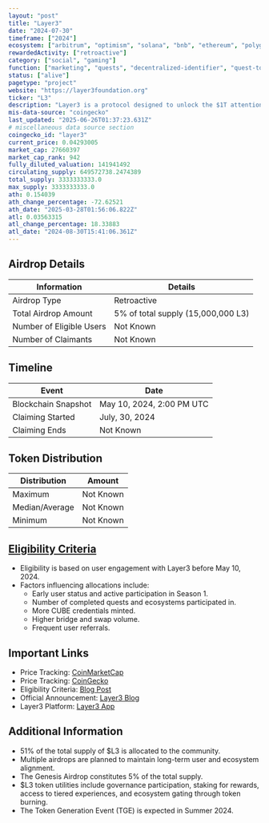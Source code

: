 ```yaml
---
layout: "post"
title: "Layer3"
date: "2024-07-30"
timeframe: ["2024"]
ecosystem: ["arbitrum", "optimism", "solana", "bnb", "ethereum", "polygon"]
rewardedActivity: ["retroactive"]
category: ["social", "gaming"]
function: ["marketing", "quests", "decentralized-identifier", "quest-to-earn"]
status: ["alive"]
pagetype: "project"
website: "https://layer3foundation.org"
ticker: "L3"
description: "Layer3 is a protocol designed to unlock the $1T attention economy by creating a liquid market for attention. It operates across EVM, Solana, and Cosmos, facilitating decentralized identity and incentives infrastructure."
mis-data-source: "coingecko"
last_updated: "2025-06-26T01:37:23.631Z"
# miscellaneous data source section
coingecko_id: "layer3"
current_price: 0.04293005
market_cap: 27660397
market_cap_rank: 942
fully_diluted_valuation: 141941492
circulating_supply: 649572738.2474389
total_supply: 3333333333.0
max_supply: 3333333333.0
ath: 0.154039
ath_change_percentage: -72.62521
ath_date: "2025-03-28T01:56:06.822Z"
atl: 0.03563315
atl_change_percentage: 18.33883
atl_date: "2024-08-30T15:41:06.361Z"
---
```


## Airdrop Details

| Information              | Details                            |
| ------------------------ | ---------------------------------- |
| Airdrop Type             | Retroactive                        |
| Total Airdrop Amount     | 5% of total supply (15,000,000 L3) |
| Number of Eligible Users | Not Known                          |
| Number of Claimants      | Not Known                          |

## Timeline

| Event               | Date                      |
| ------------------- | ------------------------- |
| Blockchain Snapshot | May 10, 2024, 2:00 PM UTC |
| Claiming Started    | July, 30, 2024            |
| Claiming Ends       | Not Known                 |

## Token Distribution

| Distribution   | Amount    |
| -------------- | --------- |
| Maximum        | Not Known |
| Median/Average | Not Known |
| Minimum        | Not Known |

## [Eligibility Criteria](https://layer3foundation.org/blog/introducing-l3)

- Eligibility is based on user engagement with Layer3 before May 10, 2024.
- Factors influencing allocations include:
  - Early user status and active participation in Season 1.
  - Number of completed quests and ecosystems participated in.
  - More CUBE credentials minted.
  - Higher bridge and swap volume.
  - Frequent user referrals.

## Important Links

- Price Tracking: [CoinMarketCap](https://coinmarketcap.com/currencies/layer3)
- Price Tracking: [CoinGecko](https://www.coingecko.com/en/coins/layer3)
- Eligibility Criteria: [Blog Post](https://layer3foundation.org/blog/introducing-l3)
- Official Announcement: [Layer3 Blog](https://layer3foundation.org/blog/introducing-l3)
- Layer3 Platform: [Layer3 App](https://app.layer3.xyz/)

## Additional Information

- 51% of the total supply of $L3 is allocated to the community.
- Multiple airdrops are planned to maintain long-term user and ecosystem alignment.
- The Genesis Airdrop constitutes 5% of the total supply.
- $L3 token utilities include governance participation, staking for rewards, access to tiered experiences, and ecosystem gating through token burning.
- The Token Generation Event (TGE) is expected in Summer 2024.